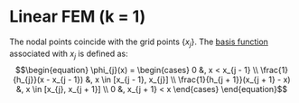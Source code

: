 # Linear FEM (k = 1)

The nodal points coincide with the grid points $\{x_{j}\}$.
The [basis function](basis-function.md) associated with $x_{j}$ is defined as: $$\begin{equation}
\phi_{j}(x) = \begin{cases}
0 &, x < x_{j - 1} \\
\frac{1}{h_{j}}(x - x_{j - 1}) &, x \in [x_{j - 1}, x_{j}] \\
\frac{1}{h_{j + 1}}(x_{j + 1} - x) &, x \in [x_{j}, x_{j + 1}] \\
0 &, x_{j + 1} < x
\end{cases}
\end{equation}$$